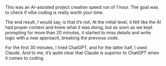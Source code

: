 This was an AI-assisted project creation speed run of 1 hour.
The goal was to check if vibe coding is really worth your time.

The end result, I would say, is that it’s not.
At the initial level, it felt like the AI had proper context and knew what it was doing, but as soon as we kept prompting for more than 20 minutes, it started to miss details and write logic with a new approach, breaking the previous code.

For the first 30 minutes, I tried ChatGPT, and for the latter half, I used Claude.
And to me, it’s quite clear that Claude is superior to ChatGPT when it comes to coding.
